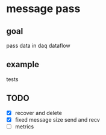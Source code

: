 # message pass

## goal
pass data in daq dataflow

## example
tests

## TODO
- [x] recover and delete
- [x] fixed message size send and recv
- [ ] metrics